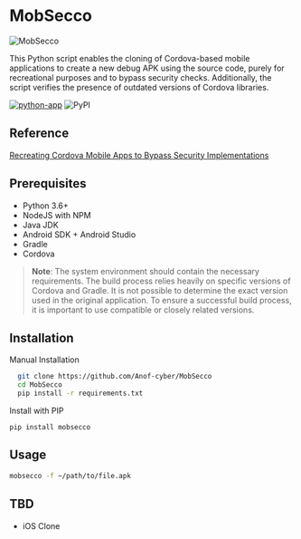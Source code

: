 # MobSecco

<img src="https://i.ibb.co/Ldc788L/carbon.png" alt="MobSecco">


This Python script enables the cloning of Cordova-based mobile applications to create a new debug APK using the source code, purely for recreational purposes and to bypass security checks. Additionally, the script verifies the presence of outdated versions of Cordova libraries.

[![python-app](https://github.com/Anof-cyber/MobSecco/actions/workflows/python-app.yml/badge.svg)](https://github.com/Anof-cyber/MobSecco/actions/workflows/python-app.yml)
![PyPI](https://img.shields.io/pypi/v/mobsecco)


## Reference

[Recreating Cordova Mobile Apps to Bypass Security Implementations](https://medium.com/@Ano_F_/recreating-cordova-mobile-apps-to-bypass-security-implementations-8845ff7bdc58 "Recreating Cordova Mobile Apps to Bypass Security Implementations")

## Prerequisites

- Python 3.6+
- NodeJS with NPM
- Java JDK
- Android SDK + Android Studio
- Gradle
- Cordova 

> **Note**:
> The system environment should contain the necessary requirements. The build process relies heavily on specific versions of Cordova and Gradle. It is not possible to determine the exact version used in the original application. To ensure a successful build process, it is important to use compatible or closely related versions.



## Installation
Manual Installation

```bash
  git clone https://github.com/Anof-cyber/MobSecco
  cd MobSecco
  pip install -r requirements.txt
```

Install with PIP
```
pip install mobsecco
```


## Usage

```bash
mobsecco -f ~/path/to/file.apk
```

## TBD
- iOS Clone
